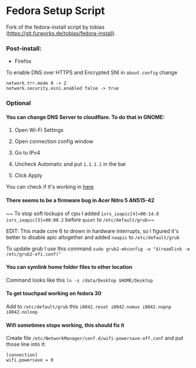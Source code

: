 # Fedora Setup Script

Fork of the fedora-install script by tobias (https://git.furworks.de/tobias/fedora-install).

### Post-install:

- Firefox 

To enable DNS over HTTPS and Encrypted SNI in `about.config` change

```
network.trr.mode 0 -> 2
network.security.esni.enabled false -> true
```

### Optional

#### You can change DNS Server to cloudflare. To do that in GNOME:

1. Open Wi-Fi Settings

2. Open connection config window

3. Go to IPv4

4. Uncheck Automatic and put `1.1.1.1` in the bar

5. Click Apply

You can check if it's working in [here](https://www.cloudflare.com/ssl/encrypted-sni/)

#### There seems to be a firmware bug in Acer Nitro 5 AN515-42

~~ To stop soft lockups of cpu I added `ivrs_ioapic[4]=00:14.0 ivrs_ioapic[5]=00:00.2` before `quiet` to `/etc/default/grub`~~

EDIT: This made core 6 to drown in hardware interrupts, so I figured it's better to disable apic altogether and added `noapic` to `/etc/default/grub`

To update grub I use this command `sudo grub2-mkconfig -o "$(readlink -e /etc/grub2-efi.conf)"`

#### You can symlink home folder files to other location

Command looks like this `ln -s /data/Desktop $HOME/Desktop`

#### To get touchpad working on fedora 30

Add to `/etc/default/grub` this `i8042.reset i8042.nomux i8042.nopnp i8042.noloop`

#### Wifi sometimes stops working, this should fix it
Create file `/etc/NetworkManager/conf.d/wifi-powersave-off.conf` and put those line into it:

```
[connection]
wifi.powersave = 0
```
